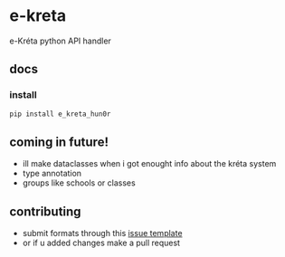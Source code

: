 # e-kreta
e-Kréta python API handler
## docs 
### install 
```cmd
pip install e_kreta_hun0r
```
## coming in future!
 - ill make dataclasses when i got enought info about the kréta system
 - type annotation
 - groups like schools or classes
## contributing
 - submit formats through this [issue template](https://github.com/hun0r/e-kreta/issues/new?assignees=hun0r&labels=&projects=&template=form%C3%A1tum.md&title=%5Brequest+neve%5D)
 - or if u added changes make a pull request
